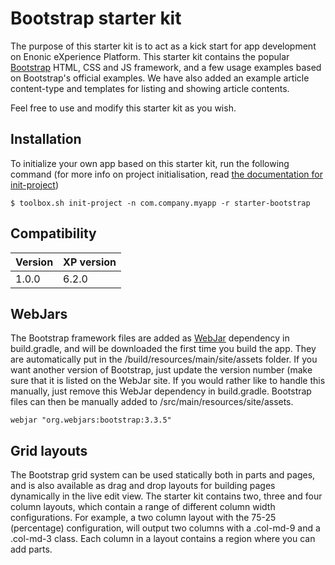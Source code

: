 # Bootstrap starter kit

The purpose of this starter kit is to act as a kick start for app development on Enonic eXperience Platform. This starter kit contains the popular [Bootstrap](http://getbootstrap.com/) HTML, CSS and JS framework, and a few usage examples based on Bootstrap's official examples.
We have also added an example article content-type and templates for listing and showing article contents.

Feel free to use and modify this starter kit as you wish.

## Installation

To initialize your own app based on this starter kit, run the following command (for more info on project initialisation, read [the documentation for init-project](http://xp.readthedocs.org/en/stable/reference/toolbox/init-project.html))

```shell
$ toolbox.sh init-project -n com.company.myapp -r starter-bootstrap
```

## Compatibility

| Version        | XP version |
| ------------- | ------------- |
| 1.0.0 | 6.2.0 |

## WebJars

The Bootstrap framework files are added as [WebJar](http://www.webjars.org/) dependency in build.gradle, and will be downloaded the first time you build the app. They are automatically put in the /build/resources/main/site/assets folder. If you want another version of Bootstrap, just update the version number (make sure that it is listed on the WebJar site. If you would rather like to handle this manually, just remove this WebJar dependency in build.gradle. Bootstrap files can then be manually added to /src/main/resources/site/assets.

```
webjar "org.webjars:bootstrap:3.3.5"
```

## Grid layouts

The Bootstrap grid system can be used statically both in parts and pages, and is also available as drag and drop layouts for building pages dynamically in the live edit view.
The starter kit contains two, three and four column layouts, which contain a range of different column width configurations. For example, a two column layout with the 75-25 (percentage) configuration, will output two columns with a .col-md-9 and a .col-md-3 class. Each column in a layout contains a region where you can add parts.